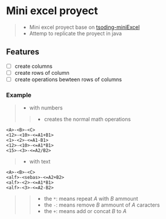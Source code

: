 # Mini excel proyect

>- Mini excel proyect base on [tsoding-miniExcel](https://www.youtube.com/watch?v=HCAgvKQDJng)
>- Attemp to replicate the proyect in java

## Features

- [ ] create columns 
- [ ] create rows of column
- [ ] create operations bewteen rows of columns

### Example
>- with numbers
>>- creates the normal math operations
```console
<A>-<B>-<C>
<12>-<10>-<=A1+B1>
<1>-<2>-<=A1-B1>
<12>-<10>-<=A1*B1>
<15>-<3>-<=A2/B2>
```

>- with text
```console
<A>-<B>-<C>
<alf>-<sebas>-<=A2+B2>
<alf>-<2>-<=A1*B1>
<alf>-<3>-<=A2-B2>
```
>>- the `*`: means repeat *A* with *B* ammount
>>- the `-`: means remove *B* ammount of *A* caracters
>>- the `+`: means add or concat *B* to *A*
